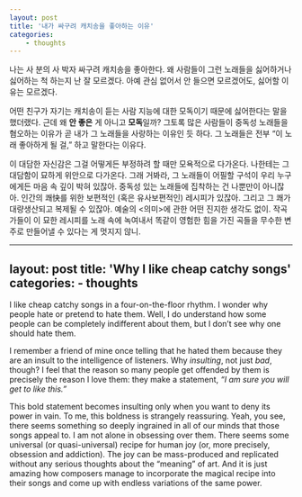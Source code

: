 ```yaml
--- 
layout: post 
title: '내가 싸구려 캐치송을 좋아하는 이유'
categories:
    - thoughts
---
```


나는 사 분의 사 박자 싸구려 캐치송을 좋아한다. 
왜 사람들이 그런 노래들을 싫어하거나 싫어하는 척 하는지 난 잘 모르겠다. 아예 관심 없어서 안 들으면 모르겠어도, 싫어할 이유는 모르겠다.

어떤 친구가 자기는 캐치송이 듣는 사람 지능에 대한 모독이기 때문에 싫어한다는 말을 했더랬다.
근데 왜 **안 좋은** 게 아니고 **모독**일까? 그토록 많은 사람들이 중독성 노래들을 혐오하는 이유가 곧 내가 그 노래들을 사랑하는 이유인 듯 하다. 
그 노래들은 전부 “이 노래 좋아하게 될 걸,” 하고 말한다는 이유다.

이 대담한 자신감은 그걸 어떻게든 부정하려 할 때만 모욕적으로 다가온다. 
나한테는 그 대담함이 묘하게 위안으로 다가온다. 
그래 거봐라, 그 노래들이 어필할 구석이 우리 누구에게든 마음 속 깊이 박혀 있잖아. 중독성 있는 노래들에 집착하는 건 나뿐만이 아니잖아. 
인간의 쾌快를 위한 보편적인 (혹은 유사보편적인) 레시피가 있잖아. 
그리고 그 쾌가 대량생산되고 복제될 수 있잖아. 예술의 <의미>에 관한 어떤 진지한 생각도 없이. 
작곡가들이 이 묘한 레시피를 노래 속에 녹여내서 똑같이 영험한 힘을 가진 곡들을 무수한 변주로 만들어낼 수 있다는 게 멋지지 않니.

--- 
layout: post 
title: 'Why I like cheap catchy songs'
categories:
    - thoughts
---

I like cheap catchy songs in a four-on-the-floor rhythm. 
I wonder why people hate or pretend to hate them. 
Well, I do understand how some people can be completely indifferent about them, but I don’t see why one should hate them.

I remember a friend of mine once telling that he hated them because they are an insult to the intelligence of listeners.
Why *insulting*, not just *bad*, though? I feel that the reason so many people get offended by them is precisely the reason I love them: they make a statement, *“I am sure you will get to like this.”*

This bold statement becomes insulting only when you want to deny its power in vain. 
To me, this boldness is strangely reassuring. Yeah, you see, there seems something so deeply ingrained in all of our minds that those songs appeal to. 
I am not alone in obsessing over them. There seems some universal (or quasi-universal) recipe for human joy (or, more precisely, obsession and addiction). 
The joy can be mass-produced and replicated without any serious thoughts about the “meaning” of art. 
And it is just amazing how composers manage to incorporate the magical recipe into their songs and come up with endless variations of the same power.
